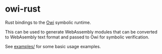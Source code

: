 # owi-rust

Rust bindings to the [Owi](https://github.com/OCamlPro/owi) symbolic runtime.

This can be used to generate WebAssembly modules that can be converted to WebAsembly text format and passed to Owi for symbolic verification.

See [examples/](examples) for some basic usage examples.
